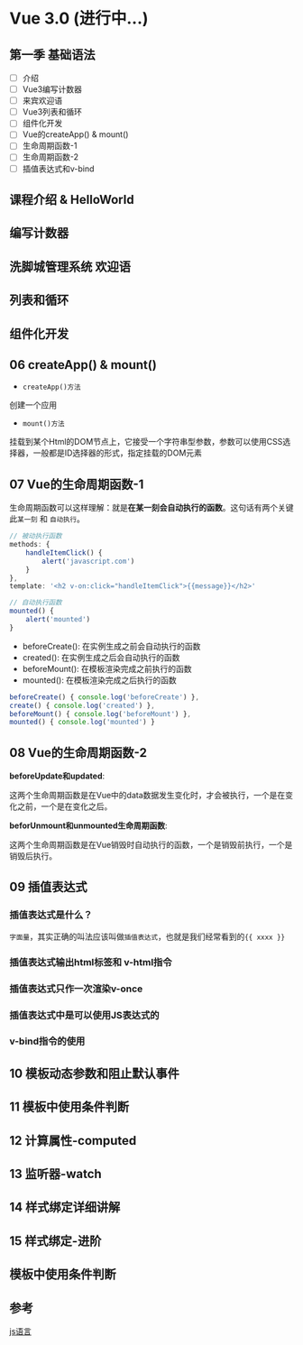 # Vue 3.0 (进行中...)

## 第一季 基础语法

- [ ] 介绍
- [ ] Vue3编写计数器
- [ ] 来宾欢迎语
- [ ] Vue3列表和循环
- [ ] 组件化开发
- [ ] Vue的createApp() & mount()
- [ ] 生命周期函数-1
- [ ] 生命周期函数-2
- [ ] 插值表达式和v-bind

## 课程介绍 & HelloWorld

## 编写计数器

## 洗脚城管理系统 欢迎语

## 列表和循环

## 组件化开发

## 06 createApp() & mount()

- `createApp()方法`

创建一个应用

- `mount()方法`

挂载到某个Html的DOM节点上，它接受一个字符串型参数，参数可以使用CSS选择器，一般都是ID选择器的形式，指定挂载的DOM元素

## 07 Vue的生命周期函数-1

生命周期函数可以这样理解：就是**在某一刻会自动执行的函数**。这句话有两个关键此`某一刻` 和 `自动执行`。

``` js
// 被动执行函数
methods: {
    handleItemClick() {
        alert('javascript.com')
    }
},
template: '<h2 v-on:click="handleItemClick">{{message}}</h2>'
```

``` js
// 自动执行函数
mounted() {
    alert('mounted')
}
```

- beforeCreate(): 在实例生成之前会自动执行的函数
- created(): 在实例生成之后会自动执行的函数
- beforeMount(): 在模板渲染完成之前执行的函数
- mounted(): 在模板渲染完成之后执行的函数

``` js
beforeCreate() { console.log('beforeCreate') },
create() { console.log('created') },
beforeMount() { console.log('beforeMount') },
mounted() { console.log('mounted') }
```

## 08 Vue的生命周期函数-2

**beforeUpdate和updated**:

这两个生命周期函数是在Vue中的data数据发生变化时，才会被执行，一个是在变化之前，一个是在变化之后。

**beforUnmount和unmounted生命周期函数**:

这两个生命周期函数是在Vue销毁时自动执行的函数，一个是销毁前执行，一个是销毁后执行。

## 09 插值表达式

### 插值表达式是什么？

`字面量`，其实正确的叫法应该叫做`插值表达式`，也就是我们经常看到的`{{ xxxx }}`

### 插值表达式输出html标签和 v-html指令

### 插值表达式只作一次渲染v-once

### 插值表达式中是可以使用JS表达式的

### v-bind指令的使用

## 10 模板动态参数和阻止默认事件

## 11 模板中使用条件判断

## 12 计算属性-computed

## 13 监听器-watch

## 14 样式绑定详细讲解

## 15 样式绑定-进阶

## 模板中使用条件判断

## 参考

[js语言](http://javascript.com/detailed?id=68#toc21)
